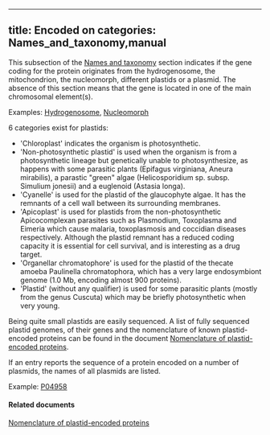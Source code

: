 
---
title: Encoded on
categories: Names_and_taxonomy,manual
---

This subsection of the [Names and taxonomy](http://www.uniprot.org/help/names%5Fand%5Ftaxonomy%5Fsection) section indicates if the gene coding for the protein originates from the hydrogenosome, the mitochondrion, the nucleomorph, different plastids or a plasmid. The absence of this section means that the gene is located in one of the main chromosomal element(s).

Examples: [Hydrogenosome](http://www.uniprot.org/uniprot/Q5DUX5#names%5Fand%5Ftaxonomy), [Nucleomorph](http://www.uniprot.org/uniprot/Q9SCC7#names%5Fand%5Ftaxonomy)

6 categories exist for plastids:

*   'Chloroplast' indicates the organism is photosynthetic.
*   'Non-photosynthetic plastid' is used when the organism is from a photosynthetic lineage but genetically unable to photosynthesize, as happens with some parasitic plants (Epifagus virginiana, Aneura mirabilis), a parastic "green" algae (Helicosporidium sp. subsp. Simulium jonesii) and a euglenoid (Astasia longa).
*   'Cyanelle' is used for the plastid of the glaucophyte algae. It has the remnants of a cell wall between its surrounding membranes.
*   'Apicoplast' is used for plastids from the non-photosynthetic Apicocomplexan parasites such as Plasmodium, Toxoplasma and Eimeria which cause malaria, toxoplasmosis and coccidian diseases respectively. Although the plastid remnant has a reduced coding capacity it is essential for cell survival, and is interesting as a drug target.
*   'Organellar chromatophore' is used for the plastid of the thecate amoeba Paulinella chromatophora, which has a very large endosymbiont genome (1.0 Mb, encoding almost 900 proteins).
*   'Plastid' (without any qualifier) is used for some parasitic plants (mostly from the genus Cuscuta) which may be briefly photosynthetic when very young.

Being quite small plastids are easily sequenced. A list of fully sequenced plastid genomes, of their genes and the nomenclature of known plastid-encoded proteins can be found in the document [Nomenclature of plastid-encoded proteins](http://www.uniprot.org/docs/plastid).

If an entry reports the sequence of a protein encoded on a number of plasmids, the names of all plasmids are listed.  
  
Example: [P04958](http://www.uniprot.org/uniprot/P04958#names_and_taxonomy)

#### Related documents

[Nomenclature of plastid-encoded proteins](http://www.uniprot.org/docs/plastid)
        
